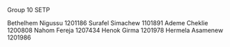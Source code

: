 
  Group 10 SETP
   
   Bethelhem   Nigussu   1201186
   Surafel    Simachew   1101891
   Ademe      Cheklie    1200808
   Nahom      Fereja     1207434
   Henok       Girma     1201978
   Hermela     Asamenew  1201986


